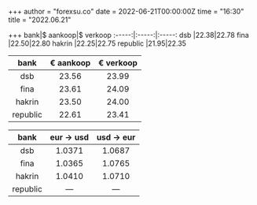 +++
author = "forexsu.co"
date = 2022-06-21T00:00:00Z
time = "16:30"
title = "2022.06.21"

+++
bank|$ aankoop|$ verkoop
:-----:|:-----:|:-----:
dsb  |22.38|22.78
fina  |22.50|22.80
hakrin  |22.25|22.75
republic  |21.95|22.35

bank|€ aankoop|€ verkoop
:-----:|:-----:|:-----:
dsb  |23.56|23.99
fina  |23.61|24.09
hakrin  |23.50|24.00
republic  |22.61|23.41

bank|eur → usd|usd → eur
:-----:|:-----:|:-----:
dsb  |1.0371|1.0687
fina  |1.0365|1.0765
hakrin  |1.0410|1.0710
republic  |—|—
